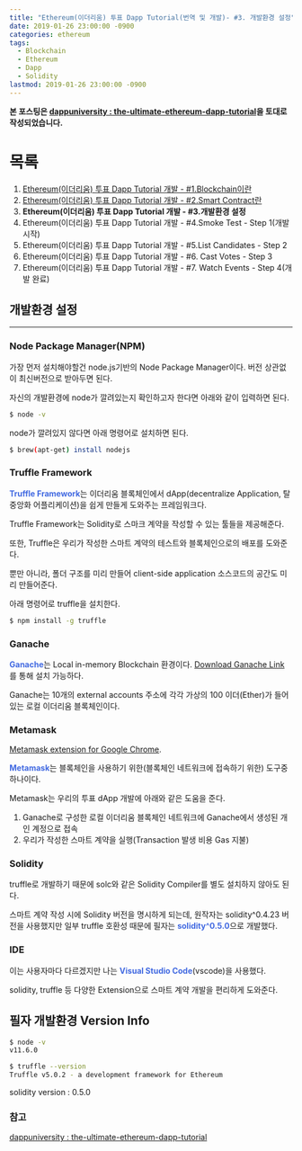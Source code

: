 ```yaml
---
title: "Ethereum(이더리움) 투표 Dapp Tutorial(번역 및 개발)- #3. 개발환경 설정"
date: 2019-01-26 23:00:00 -0900
categories: ethereum
tags: 
  - Blockchain
  - Ethereum
  - Dapp
  - Solidity
lastmod: 2019-01-26 23:00:00 -0900
---
```


**본 포스팅은 [dappuniversity : the-ultimate-ethereum-dapp-tutorial](http://www.dappuniversity.com/articles/the-ultimate-ethereum-dapp-tutorial)을 토대로 작성되었습니다.**

# 목록

1. [Ethereum(이더리움) 투표 Dapp Tutorial 개발 - #1.Blockchain이란](https://choi3897.github.io/ethereum/ethereum-dapp-1/#)
2. [Ethereum(이더리움) 투표 Dapp Tutorial 개발 - #2.Smart Contract란](https://choi3897.github.io/ethereum/ethereum-dapp-2/#)
3. **Ethereum(이더리움) 투표 Dapp Tutorial 개발 - #3.개발환경 설정**
4. Ethereum(이더리움) 투표 Dapp Tutorial 개발 - #4.Smoke Test - Step 1(개발 시작)
5. Ethereum(이더리움) 투표 Dapp Tutorial 개발 - #5.List Candidates - Step 2
6. Ethereum(이더리움) 투표 Dapp Tutorial 개발 - #6. Cast Votes - Step 3
7. Ethereum(이더리움) 투표 Dapp Tutorial 개발 - #7. Watch Events - Step 4(개발 완료)

## 개발환경 설정

---

### Node Package Manager(NPM)

가장 먼저 설치해야할건 node.js기반의 Node Package Manager이다. 버전 상관없이 최신버전으로 받아두면 된다.

자신의 개발환경에 node가 깔려있는지 확인하고자 한다면 아래와 같이 입력하면 된다.

```sh
$ node -v
```

node가 깔려있지 않다면 아래 명령어로 설치하면 된다.

```sh
$ brew(apt-get) install nodejs
```

### Truffle Framework

<span style="color:#4169E1">**Truffle Framework**</span>는 이더리움 블록체인에서 dApp(decentralize Application, 탈중앙화 어플리케이션)을 쉽게 만들게 도와주는 프레임워크다.

Truffle Framework는 Solidity로 스마크 계약을 작성할 수 있는 툴들을 제공해준다.

또한, Truffle은 우리가 작성한 스마트 계약의 테스트와 블록체인으로의 배포를 도와준다. 

뿐만 아니라, 폴더 구조를 미리 만들어 client-side application 소스코드의 공간도 미리 만들어준다.

아래 명령어로 truffle을 설치한다.

```sh
$ npm install -g truffle
```

### Ganache

<span style="color:#4169E1">**Ganache**</span>는 Local in-memory Blockchain 환경이다. [Download Ganache Link](https://truffleframework.com/ganache) 를 통해 설치 가능하다.

Ganache는 10개의 external accounts 주소에 각각 가상의 100 이더(Ether)가 들어있는 로컬 이더리움 블록체인이다.

### Metamask

[Metamask extension for Google Chrome](https://chrome.google.com/webstore/detail/metamask/nkbihfbeogaeaoehlefnkodbefgpgknn?hl=en).

<span style="color:#4169E1">**Metamask**</span>는 블록체인을 사용하기 위한(블록체인 네트워크에 접속하기 위한) 도구중 하나이다.

Metamask는 우리의 투표 dApp 개발에 아래와 같은 도움을 준다.

1) Ganache로 구성한 로컬 이더리움 블록체인 네트워크에 Ganache에서 생성된 개인 계정으로 접속
2) 우리가 작성한 스마트 계약을 실행(Transaction 발생 비용 Gas 지불)

### Solidity

truffle로 개발하기 때문에 solc와 같은 Solidity Compiler를 별도 설치하지 않아도 된다.

스마트 계약 작성 시에 Solidity 버전을 명시하게 되는데, 원작자는 solidity^0.4.23 버전을 사용했지만 일부 truffle 호환성 때문에 필자는 <span style="color:#4169E1">**solidity^0.5.0**</span>으로 개발했다.

### IDE

이는 사용자마다 다르겠지만 나는 <span style="color:#4169E1">**Visual Studio Code**</span>(vscode)을 사용했다.

solidity, truffle 등 다양한 Extension으로 스마트 계약 개발을 편리하게 도와준다.

## 필자 개발환경 Version Info

```sh
$ node -v
v11.6.0

$ truffle --version
Truffle v5.0.2 - a development framework for Ethereum
```

solidity version : 0.5.0

### 참고

[dappuniversity : the-ultimate-ethereum-dapp-tutorial](http://www.dappuniversity.com/articles/the-ultimate-ethereum-dapp-tutorial)
